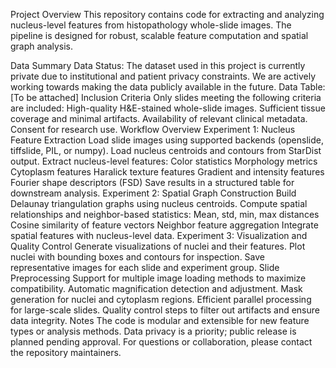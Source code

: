 Project Overview
This repository contains code for extracting and analyzing nucleus-level features from histopathology whole-slide images. The pipeline is designed for robust, scalable feature computation and spatial graph analysis.

Data Summary
Data Status: The dataset used in this project is currently private due to institutional and patient privacy constraints. We are actively working towards making the data publicly available in the future.
Data Table: [To be attached]
Inclusion Criteria
Only slides meeting the following criteria are included:
High-quality H&E-stained whole-slide images.
Sufficient tissue coverage and minimal artifacts.
Availability of relevant clinical metadata.
Consent for research use.
Workflow Overview
Experiment 1: Nucleus Feature Extraction
Load slide images using supported backends (openslide, tiffslide, PIL, or numpy).
Load nucleus centroids and contours from StarDist output.
Extract nucleus-level features:
Color statistics
Morphology metrics
Cytoplasm features
Haralick texture features
Gradient and intensity features
Fourier shape descriptors (FSD)
Save results in a structured table for downstream analysis.
Experiment 2: Spatial Graph Construction
Build Delaunay triangulation graphs using nucleus centroids.
Compute spatial relationships and neighbor-based statistics:
Mean, std, min, max distances
Cosine similarity of feature vectors
Neighbor feature aggregation
Integrate spatial features with nucleus-level data.
Experiment 3: Visualization and Quality Control
Generate visualizations of nuclei and their features.
Plot nuclei with bounding boxes and contours for inspection.
Save representative images for each slide and experiment group.
Slide Preprocessing
Support for multiple image loading methods to maximize compatibility.
Automatic magnification detection and adjustment.
Mask generation for nuclei and cytoplasm regions.
Efficient parallel processing for large-scale slides.
Quality control steps to filter out artifacts and ensure data integrity.
Notes
The code is modular and extensible for new feature types or analysis methods.
Data privacy is a priority; public release is planned pending approval.
For questions or collaboration, please contact the repository maintainers.
